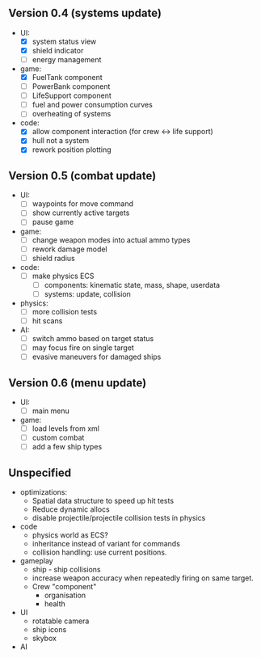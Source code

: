 ## Version 0.4 (systems update)
  * UI:
    - [x] system status view
    - [x] shield indicator
    - [ ] energy management
  * game:
    - [x] FuelTank component
    - [ ] PowerBank component
    - [ ] LifeSupport component
    - [ ] fuel and power consumption curves
    - [ ] overheating of systems
  * code:
    - [x] allow component interaction (for crew <-> life support)
    - [x] hull not a system
    - [x] rework position plotting

## Version 0.5 (combat update)
  * UI:
    - [ ] waypoints for move command
    - [ ] show currently active targets
    - [ ] pause game
  * game:
    - [ ] change weapon modes into actual ammo types
    - [ ] rework damage model
    - [ ] shield radius
  * code:
    - [ ] make physics ECS
      + [ ] components: kinematic state, mass, shape, userdata
      + [ ] systems: update, collision
  * physics:
    - [ ] more collision tests
    - [ ] hit scans
  * AI:
    - [ ] switch ammo based on target status
    - [ ] may focus fire on single target
    - [ ] evasive maneuvers for damaged ships
    
## Version 0.6 (menu update)
  * UI:
    - [ ] main menu
  * game:
    - [ ] load levels from xml
    - [ ] custom combat
    - [ ] add a few ship types

## Unspecified
* optimizations:
  - Spatial data structure to speed up hit tests
  - Reduce dynamic allocs
  - disable projectile/projectile collision tests in physics
* code
  - physics world as ECS?
  - inheritance instead of variant for commands
  - collision handling: use current positions.
* gameplay
  - ship - ship collisions
  - increase weapon accuracy when repeatedly firing on
    same target.
  - Crew "component"
    + organisation
    + health
* UI
  - rotatable camera
  - ship icons
  - skybox
* AI    